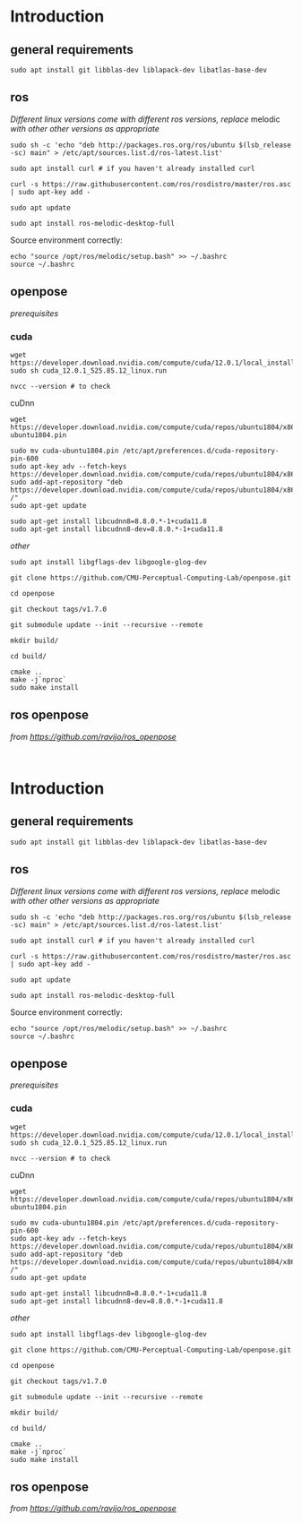 # Introduction

## general requirements

```
sudo apt install git libblas-dev liblapack-dev libatlas-base-dev
```

## ros
*Different linux versions come with different ros versions, replace* melodic *with other other versions as appropriate*

```
sudo sh -c 'echo "deb http://packages.ros.org/ros/ubuntu $(lsb_release -sc) main" > /etc/apt/sources.list.d/ros-latest.list'

sudo apt install curl # if you haven't already installed curl

curl -s https://raw.githubusercontent.com/ros/rosdistro/master/ros.asc | sudo apt-key add -

sudo apt update

sudo apt install ros-melodic-desktop-full
```
Source environment correctly:

```
echo "source /opt/ros/melodic/setup.bash" >> ~/.bashrc
source ~/.bashrc
```



## openpose 

*prerequisites*

### cuda

```
wget https://developer.download.nvidia.com/compute/cuda/12.0.1/local_installers/cuda_12.0.1_525.85.12_linux.run
sudo sh cuda_12.0.1_525.85.12_linux.run

nvcc --version # to check

```

cuDnn
```
wget https://developer.download.nvidia.com/compute/cuda/repos/ubuntu1804/x86_64/cuda-ubuntu1804.pin 

sudo mv cuda-ubuntu1804.pin /etc/apt/preferences.d/cuda-repository-pin-600
sudo apt-key adv --fetch-keys https://developer.download.nvidia.com/compute/cuda/repos/ubuntu1804/x86_64/3bf863cc.pub
sudo add-apt-repository "deb https://developer.download.nvidia.com/compute/cuda/repos/ubuntu1804/x86_64/ /"
sudo apt-get update

sudo apt-get install libcudnn8=8.8.0.*-1+cuda11.8
sudo apt-get install libcudnn8-dev=8.8.0.*-1+cuda11.8
```

*other*
```
sudo apt install libgflags-dev libgoogle-glog-dev
```


```
git clone https://github.com/CMU-Perceptual-Computing-Lab/openpose.git

cd openpose

git checkout tags/v1.7.0

git submodule update --init --recursive --remote

mkdir build/

cd build/

cmake ..
make -j`nproc`
sudo make install

```


## ros openpose
*from https://github.com/ravijo/ros_openpose*

```
```

```
```
# Introduction

## general requirements

```
sudo apt install git libblas-dev liblapack-dev libatlas-base-dev
```

## ros
*Different linux versions come with different ros versions, replace* melodic *with other other versions as appropriate*

```
sudo sh -c 'echo "deb http://packages.ros.org/ros/ubuntu $(lsb_release -sc) main" > /etc/apt/sources.list.d/ros-latest.list'

sudo apt install curl # if you haven't already installed curl

curl -s https://raw.githubusercontent.com/ros/rosdistro/master/ros.asc | sudo apt-key add -

sudo apt update

sudo apt install ros-melodic-desktop-full
```
Source environment correctly:

```
echo "source /opt/ros/melodic/setup.bash" >> ~/.bashrc
source ~/.bashrc
```



## openpose 

*prerequisites*

### cuda

```
wget https://developer.download.nvidia.com/compute/cuda/12.0.1/local_installers/cuda_12.0.1_525.85.12_linux.run
sudo sh cuda_12.0.1_525.85.12_linux.run

nvcc --version # to check

```

cuDnn
```
wget https://developer.download.nvidia.com/compute/cuda/repos/ubuntu1804/x86_64/cuda-ubuntu1804.pin 

sudo mv cuda-ubuntu1804.pin /etc/apt/preferences.d/cuda-repository-pin-600
sudo apt-key adv --fetch-keys https://developer.download.nvidia.com/compute/cuda/repos/ubuntu1804/x86_64/3bf863cc.pub
sudo add-apt-repository "deb https://developer.download.nvidia.com/compute/cuda/repos/ubuntu1804/x86_64/ /"
sudo apt-get update

sudo apt-get install libcudnn8=8.8.0.*-1+cuda11.8
sudo apt-get install libcudnn8-dev=8.8.0.*-1+cuda11.8
```

*other*
```
sudo apt install libgflags-dev libgoogle-glog-dev
```


```
git clone https://github.com/CMU-Perceptual-Computing-Lab/openpose.git

cd openpose

git checkout tags/v1.7.0

git submodule update --init --recursive --remote

mkdir build/

cd build/

cmake ..
make -j`nproc`
sudo make install

```


## ros openpose
*from https://github.com/ravijo/ros_openpose*

```
```

```
```

